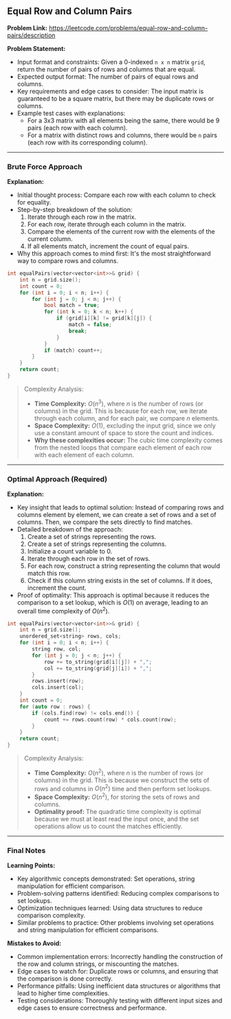## Equal Row and Column Pairs
**Problem Link:** https://leetcode.com/problems/equal-row-and-column-pairs/description

**Problem Statement:**
- Input format and constraints: Given a 0-indexed `n x n` matrix `grid`, return the number of pairs of rows and columns that are equal.
- Expected output format: The number of pairs of equal rows and columns.
- Key requirements and edge cases to consider: The input matrix is guaranteed to be a square matrix, but there may be duplicate rows or columns.
- Example test cases with explanations:
  - For a 3x3 matrix with all elements being the same, there would be 9 pairs (each row with each column).
  - For a matrix with distinct rows and columns, there would be `n` pairs (each row with its corresponding column).

---

### Brute Force Approach

**Explanation:**
- Initial thought process: Compare each row with each column to check for equality.
- Step-by-step breakdown of the solution:
  1. Iterate through each row in the matrix.
  2. For each row, iterate through each column in the matrix.
  3. Compare the elements of the current row with the elements of the current column.
  4. If all elements match, increment the count of equal pairs.
- Why this approach comes to mind first: It's the most straightforward way to compare rows and columns.

```cpp
int equalPairs(vector<vector<int>>& grid) {
    int n = grid.size();
    int count = 0;
    for (int i = 0; i < n; i++) {
        for (int j = 0; j < n; j++) {
            bool match = true;
            for (int k = 0; k < n; k++) {
                if (grid[i][k] != grid[k][j]) {
                    match = false;
                    break;
                }
            }
            if (match) count++;
        }
    }
    return count;
}
```

> Complexity Analysis:
> - **Time Complexity:** $O(n^3)$, where $n$ is the number of rows (or columns) in the grid. This is because for each row, we iterate through each column, and for each pair, we compare $n$ elements.
> - **Space Complexity:** $O(1)$, excluding the input grid, since we only use a constant amount of space to store the count and indices.
> - **Why these complexities occur:** The cubic time complexity comes from the nested loops that compare each element of each row with each element of each column.

---

### Optimal Approach (Required)

**Explanation:**
- Key insight that leads to optimal solution: Instead of comparing rows and columns element by element, we can create a set of rows and a set of columns. Then, we compare the sets directly to find matches.
- Detailed breakdown of the approach:
  1. Create a set of strings representing the rows.
  2. Create a set of strings representing the columns.
  3. Initialize a count variable to 0.
  4. Iterate through each row in the set of rows.
  5. For each row, construct a string representing the column that would match this row.
  6. Check if this column string exists in the set of columns. If it does, increment the count.
- Proof of optimality: This approach is optimal because it reduces the comparison to a set lookup, which is $O(1)$ on average, leading to an overall time complexity of $O(n^2)$.

```cpp
int equalPairs(vector<vector<int>>& grid) {
    int n = grid.size();
    unordered_set<string> rows, cols;
    for (int i = 0; i < n; i++) {
        string row, col;
        for (int j = 0; j < n; j++) {
            row += to_string(grid[i][j]) + ",";
            col += to_string(grid[j][i]) + ",";
        }
        rows.insert(row);
        cols.insert(col);
    }
    int count = 0;
    for (auto row : rows) {
        if (cols.find(row) != cols.end()) {
            count += rows.count(row) * cols.count(row);
        }
    }
    return count;
}
```

> Complexity Analysis:
> - **Time Complexity:** $O(n^2)$, where $n$ is the number of rows (or columns) in the grid. This is because we construct the sets of rows and columns in $O(n^2)$ time and then perform set lookups.
> - **Space Complexity:** $O(n^2)$, for storing the sets of rows and columns.
> - **Optimality proof:** The quadratic time complexity is optimal because we must at least read the input once, and the set operations allow us to count the matches efficiently.

---

### Final Notes

**Learning Points:**
- Key algorithmic concepts demonstrated: Set operations, string manipulation for efficient comparison.
- Problem-solving patterns identified: Reducing complex comparisons to set lookups.
- Optimization techniques learned: Using data structures to reduce comparison complexity.
- Similar problems to practice: Other problems involving set operations and string manipulation for efficient comparisons.

**Mistakes to Avoid:**
- Common implementation errors: Incorrectly handling the construction of the row and column strings, or miscounting the matches.
- Edge cases to watch for: Duplicate rows or columns, and ensuring that the comparison is done correctly.
- Performance pitfalls: Using inefficient data structures or algorithms that lead to higher time complexities.
- Testing considerations: Thoroughly testing with different input sizes and edge cases to ensure correctness and performance.
